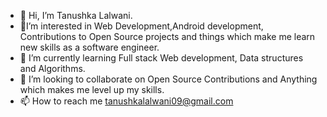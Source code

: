 - 👋 Hi, I’m  Tanushka Lalwani.
- 👀I’m interested in Web Development,Android development, Contributions to Open Source projects and things which make me learn new skills as a software engineer.
- 🌱 I’m currently learning Full stack Web development, Data structures and Algorithms.  
- 💞️ I’m looking to collaborate on Open Source Contributions and Anything which makes me level up my skills.
- 📫 How to reach me  tanushkalalwani09@gmail.com
